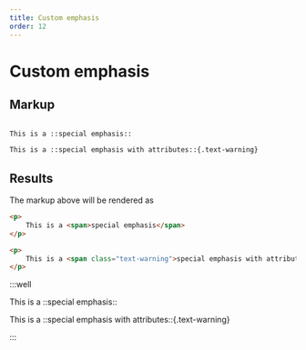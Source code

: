 ```yaml
---
title: Custom emphasis
order: 12
---
```


Custom emphasis
===============

Markup
------

```markdown

This is a ::special emphasis::

This is a ::special emphasis with attributes::{.text-warning}

```

Results
-------

The markup above will be rendered as

```html
<p>
    This is a <span>special emphasis</span>
</p>

<p>
    This is a <span class="text-warning">special emphasis with attributes</span>
</p>
```

:::well

This is a ::special emphasis::

This is a ::special emphasis with attributes::{.text-warning}

:::
